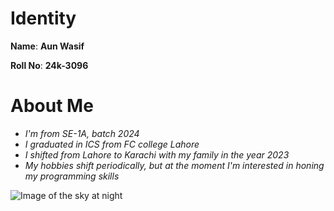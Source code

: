 
# Identity
**Name**: **Aun Wasif**

**Roll No**: **24k-3096**


# About Me 

* _I'm from SE-1A, batch 2024_
* _I graduated in ICS from FC college Lahore_
* _I shifted from Lahore to Karachi with my family in the year 2023_
* _My hobbies shift periodically, but at the moment I'm interested in honing my programming skills_


![Image of the sky at night](https://drive.usercontent.google.com/download?id=1ZvKwhlS0xYDYUb83ASrS3VT5EiKJRI6z&authuser=0)




